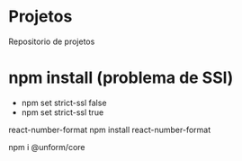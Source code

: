 # Projetos
 Repositorio de projetos


# npm install (problema de SSl)
- npm set strict-ssl false
- npm set strict-ssl true

react-number-format
npm install react-number-format

npm i @unform/core